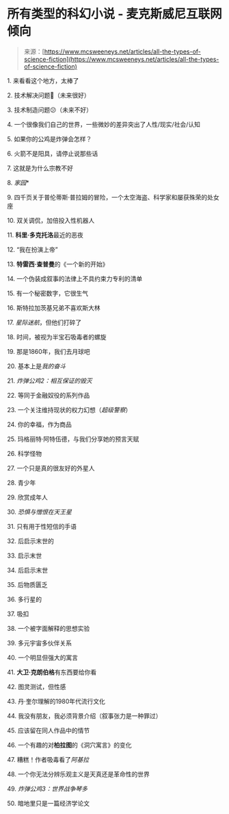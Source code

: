<!--yml

category: 未分类

date: 2024-05-27 14:40:44

-->

# 所有类型的科幻小说 - **麦克斯威尼**互联网倾向

> 来源：[https://www.mcsweeneys.net/articles/all-the-types-of-science-fiction](https://www.mcsweeneys.net/articles/all-the-types-of-science-fiction)

1\. 来看看这个地方，太棒了

2\. 技术解决问题🤩（未来很好）

3\. 技术制造问题😕（未来不好）

4\. 一个很像我们自己的世界，一些微妙的差异突出了人性/现实/社会/认知

5\. 如果你的公鸡是炸弹会怎样？

6\. 火箭不是阳具，请停止说那些话

7\. 这就是为什么宗教不好

8\. *家园**

9\. 四千页关于普伦蒂斯·普拉姆的冒险，一个太空海盗、科学家和屡获殊荣的处女座

10\. 双关调侃，加倍投入性机器人

11\. **科里·多克托洛**最近的恶夜

12\. “我在扮演上帝”

13\. **特雷西·查普曼**的《一个新的开始》

14\. 一个伪装成叙事的法律上不具约束力专利的清单

15\. 有一个秘密数字，它很生气

16\. 斯特拉加茨基兄弟不喜欢斯大林

17\. *星际迷航*，但他们打碎了

18\. 时间，被视为半宝石吸毒者的螺旋

19\. 那是1860年，我们去月球吧

20\. 基本上是*我的奋斗*

21\. *炸弹公鸡2：相互保证的毁灭*

22\. 等同于金融奴役的系列作品

23\. 一个关注维持现状的权力幻想（*超级警察*）

24\. 你的幸福，作为商品

25\. 玛格丽特·阿特伍德，与我们分享她的预言天赋

26\. 科学怪物

27\. 一个只是真的很友好的外星人

28\. 青少年

29\. 欣赏成年人

30\. *恐惧与憎恨在天王星*

31\. 只有用于性短信的手语

32\. 后启示末世的

33\. 启示末世

34\. 后启示末世

35\. 后物质匮乏

36\. 多行星的

37\. 吸扣

38\. 一个被字面解释的思想实验

39\. 多元宇宙多伙伴关系

40\. 一个明显但强大的寓言

41\. **大卫·克朗伯格**有东西要给你看

42\. 图灵测试，但性感

43\. 丹·奎尔理解的1980年代流行文化

44\. 我没有朋友，我必须背景介绍（叙事张力是一种罪过）

45\. 应该留在同人作品中的情节

46\. 一个有趣的对**柏拉图**的《洞穴寓言》的变化

47\. 糟糕！作者吸毒看了*阿基拉*

48\. 一个你无法分辨乐观主义是天真还是革命性的世界

49\. *炸弹公鸡3：世界战争琴多*

50\. 暗地里只是一篇经济学论文
